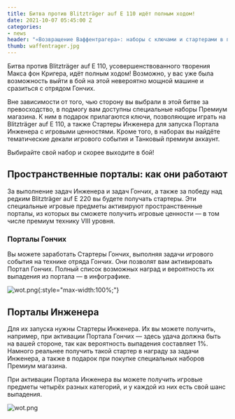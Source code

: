 ```yaml
---
title: Битва против Blitzträger auf E 110 идёт полным ходом!
date: 2021-10-07 05:45:00 Z
categories:
- news
header: "«Возвращение Ваффентрагера»: наборы с ключами и стартерами в подарок"
thumb: waffentrager.jpg
---
```


Битва против Blitzträger auf E 110, усовершенствованного творения Макса фон Кригера, идёт полным ходом! Возможно, у вас уже была возможность выйти в бой на этой невероятно мощной машине и сразиться с отрядом Гончих.

Вне зависимости от того, чью сторону вы выбрали в этой битве за превосходство, в подмогу вам доступны специальные наборы Премиум магазина. К ним в подарок прилагаются ключи, позволяющие играть на Blitzträger auf E 110, а также Стартеры Инженера для запуска Портала Инженера с игровыми ценностями. Кроме того, в наборах вы найдёте тематические декали игрового события и Танковый премиум аккаунт.

Выбирайте свой набор и скорее выходите в бой!

## Пространственные порталы: как они работают

За выполнение задач Инженера и задач Гончих, а также за победу над редким Blitzträger auf E 220 вы будете получать стартеры. Эти специальные игровые предметы активируют пространственные порталы, из которых вы сможете получить игровые ценности — в том числе премиум технику VIII уровня.

### Порталы Гончих

Вы можете заработать Стартеры Гончих, выполняя задачи игрового события на технике отряда Гончих. Они позволят вам активировать Портал Гончих. Полный список возможных наград и вероятность их выпадения из портала — в инфографике.

![wot.png](https://ru-wotp.wgcdn.co/dcont/fb/image/white_tiger_2021_rewards_harriers_ru.jpg){:style="max-width:100%;"}

## Порталы Инженера

Для их запуска нужны Стартеры Инженера. Их вы можете получить, например, при активации Портала Гончих — здесь удача должна быть на вашей стороне, так как вероятность выпадения составляет 1%. Намного реальнее получить такой стартер в награду за задачи Инженера, а также в подарок при покупке специальных наборов Премиум магазина.

При активации Портала Инженера вы можете получить игровые предметы четырёх разных категорий, и у каждой из них есть свой шанс выпадения.

![wot.png](https://ru-wotp.wgcdn.co/dcont/fb/image/white_tiger_2021_rewards_engineer_ru_ygawr5y.jpg)

